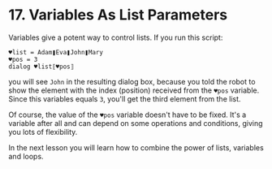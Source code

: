 # 17.  Variables As List Parameters

Variables give a potent way to control lists. If you run this script:

```text
♥list = Adam❚Eva❚John❚Mary
♥pos = 3
dialog ♥list⟦♥pos⟧
```

you will see `John` in the resulting dialog box, because you told the robot to show the element with the index \(position\) received from the `♥pos` variable. Since this variables equals `3`, you'll get the third element from the list.

Of course, the value of the `♥pos` variable doesn't have to be fixed. It's a variable after all and can depend on some operations and conditions, giving you lots of flexibility.

In the next lesson you will learn how to combine the power of lists, variables and loops.

